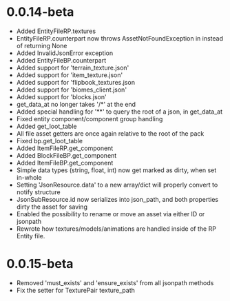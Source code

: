 # 0.0.14-beta
 - Added EntityFileRP.textures
 - EntityFileRP.counterpart now throws AssetNotFoundException in instead of returning None
 - Added InvalidJsonError exception
 - Added EntityFileBP.counterpart
 - Added support for 'terrain_texture.json'
 - Added support for 'item_texture.json'
 - Added support for 'flipbook_textures.json
 - Added support for 'biomes_client.json'
 - Added support for 'blocks.json'
 - get_data_at no longer takes '/*' at the end
 - Added special handling for '**' to query the root of a json, in get_data_at
 - Fixed entity component/component group handling
 - Added get_loot_table
 - All file asset getters are once again relative to the root of the pack
 - Fixed bp.get_loot_table
 - Added ItemFileRP.get_component
 - Added BlockFileBP.get_component
 - Added ItemFileBP.get_component
 - Simple data types (string, float, int) now get marked as dirty, when set in-whole
 - Setting 'JsonResource.data' to a new array/dict will properly convert to notify structure
 - JsonSubResource.id now serializes into json_path, and both properties dirty the asset for saving
 - Enabled the possibility to rename or move an asset via either ID or jsonpath
 - Rewrote how textures/models/animations are handled inside of the RP Entity file.

# 0.0.15-beta
 - Removed 'must_exists' and 'ensure_exists' from all jsonpath methods
 - Fix the setter for TexturePair texture_path